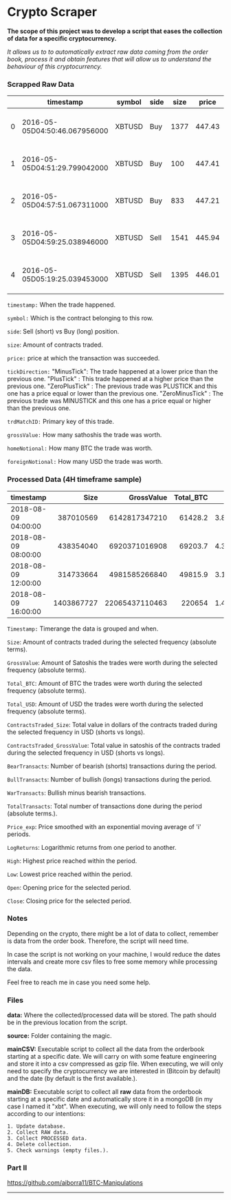 # Crypto Scraper
**The scope of this project was to develop a script that eases the collection of data for a specific cryptocurrency.**

_It allows us to to automatically extract raw data coming from the order book, process it and obtain features that will allow us to understand the behaviour of this cryptocurrency._
 
### Scrapped Raw Data

|   | timestamp                     | symbol | side | size | price  | tickDirection | trdMatchID                           | grossValue | homeNotional       | foreignNotional |
|---|-------------------------------|--------|------|------|--------|---------------|--------------------------------------|------------|--------------------|-----------------|
| 0 | 2016-05-05D04:50:46.067956000 | XBTUSD | Buy  | 1377 | 447.43 | ZeroPlusTick  | 07b3bf2e-b40f-7c24-6c51-3bd110fec715 | 307758123  | 3.0775810000000003 | 1377.0          |
| 1 | 2016-05-05D04:51:29.799042000 | XBTUSD | Buy  | 100  | 447.41 | MinusTick     | b9a3094b-0aff-5745-179c-038b3c5758db | 22350900   | 0.223509           | 100.0           |
| 2 | 2016-05-05D04:57:51.067311000 | XBTUSD | Buy  | 833  | 447.21 | MinusTick     | 9243015e-bf0a-bb3b-3fa8-bae4a3d0fb91 | 186266297  | 1.862663           | 833.0           |
| 3 | 2016-05-05D04:59:25.038946000 | XBTUSD | Sell | 1541 | 445.94 | MinusTick     | 51b3b292-a973-0c57-108c-acc6c444a66d | 345561545  | 3.4556150000000003 | 1541.0          |
| 4 | 2016-05-05D05:19:25.039453000 | XBTUSD | Sell | 1395 | 446.01 | PlusTick      | b2800914-b327-4983-497d-3ef4b7277c57 | 312772950  | 3.12773            | 1395.0          |

`timestamp:` When the trade happened.

`symbol:` Which is the contract belonging to this row.

`side`: Sell (short) vs Buy (long) position.

`size`: Amount of contracts traded.

`price:`  price at which the transaction was succeeded.

`tickDirection:` "MinusTick":  The trade happened at a lower price than the previous one. "PlusTick" : This trade happened at a higher price than the previous one. "ZeroPlusTick" : The previous trade was PLUSTICK and this one has a price equal or lower than the previous one. "ZeroMinusTick" : The previous trade was MINUSTICK and this one has a price equal or higher than the previous one.

`trdMatchID:` Primary key of this trade.

`grossValue:` How many sathoshis the trade was worth.

`homeNotional:` How many BTC the trade was worth.

`foreignNotional:` How many USD the trade was worth.

### Processed Data (4H timeframe sample)
 
 | timestamp           |       Size |     GrossValue |   Total_BTC |   Total_USD |   ContractsTraded_Size |   ContractsTraded_GrossValue |   BearTransacts |   BullTransacts |   WarTransacts |   TotalTransacts |   Price_exp |   LogReturns |   High |    Low |   Open |   Close |
|:--------------------|-----------:|---------------:|------------:|------------:|-----------------------:|-----------------------------:|----------------:|----------------:|---------------:|-----------------:|------------:|-------------:|-------:|-------:|-------:|--------:|
| 2018-08-09 04:00:00 |  387010569 |  6142817347210 |     61428.2 | 3.87011e+08 |            2.17375e+07 |                  3.44337e+11 |           36181 |           44281 |           8100 |            80462 |     6280.39 |  0           | 6329.5 | 6260   | 6273.5 |  6320   |
| 2018-08-09 08:00:00 |  438354040 |  6920371016908 |     69203.7 | 4.38354e+08 |            2.20478e+07 |                  3.46379e+11 |           42131 |           46161 |           4030 |            88292 |     6302.3  |  0.00348287  | 6390   | 6290   | 6320   |  6316.5 |
| 2018-08-09 12:00:00 |  314733664 |  4981585266840 |     49815.9 | 3.14734e+08 |           -1.61104e+06 |                 -2.70579e+10 |           35096 |           33561 |          -1535 |            68657 |     6312.82 |  0.00166856  | 6352   | 6273.5 | 6316   |  6320   |
| 2018-08-09 16:00:00 | 1403867727 | 22065437110463 |    220654   | 1.40387e+09 |            2.75257e+07 |                  3.95259e+11 |          106490 |          110371 |           3881 |           216861 |     6314.68 |  0.000293317 | 6550   | 6182   | 6320   |  6493.5 |
 
`Timestamp:` Timerange the data is grouped and when.

`Size`: Amount of contracts traded during the selected frequency (absolute terms).

`GrossValue`: Amount of Satoshis the trades were worth during the selected frequency (absolute terms). 

`Total_BTC`: Amount of BTC the trades were worth during the selected frequency (absolute terms). 

`Total_USD`: Amount of USD the trades were worth during the selected frequency (absolute terms). 

`ContractsTraded_Size`: Total value in dollars of the contracts traded during the selected frequency in USD (shorts vs longs).

`ContractsTraded_GrossValue`: Total value in satoshis of the contracts traded during the selected frequency in USD (shorts vs longs).

`BearTransacts`: Number of bearish (shorts) transactions during the period.

`BullTransacts`: Number of bullish (longs) transactions during the period.

`WarTransacts`: Bullish minus bearish transactions.

`TotalTransacts`: Total number of transactions done during the period (absolute terms.).

`Price_exp`: Price smoothed with an exponential moving average of 'i' periods.

`LogReturns`: Logarithmic returns from one period to another.

`High`: Highest price reached within the period. 

`Low`: Lowest price reached within the period. 

`Open`: Opening price for the selected period. 

`Close`: Closing price for the selected period. 



### Notes
Depending on the crypto, there might be a lot of data to collect, remember is data from the order book. Therefore, the script will need time. 

In case the script is not working on your machine, I would reduce the dates intervals and create more csv files to free some memory while processing the data. 

Feel free to reach me in case you need some help.

 
### Files

**data:** Where the collected/processed data will be stored. The path should be in the previous location from the script.

**source:** Folder containing the magic. 

**mainCSV:** Executable script to collect all the data from the orderbook starting at a specific date. We will carry on with some feature engineering and store it into a csv compressed as gzip file. When executing, we will only need to specify the cryptocurrency we are interested in (Bitcoin by default) and the date (by default is the first available.). 

**mainDB:** Executable script to collect all **raw** data from the orderbook starting at a specific date and automatically store it in a mongoDB (in my case I named it "xbt". When executing, we will only need to follow the steps according to our intentions: 
    
    1. Update database.
    2. Collect RAW data.
    3. Collect PROCESSED data.
    4. Delete collection.
    5. Check warnings (empty files.).


### Part II
https://github.com/aiborra11/BTC-Manipulations

********